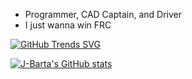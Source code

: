 - Programmer, CAD Captain, and Driver
- I just wanna win FRC


[![GitHub Trends SVG](https://api.githubtrends.io/user/svg/J-Barta/langs?time_range=one_year&theme=dark)](https://githubtrends.io)

[![J-Barta's GitHub stats](https://github-readme-stats.vercel.app/api?username=J-Barta&hide=stars&show_icons=true&theme=dark&rank_icon=github&include_all_commits=true)](https://github.com/anuraghazra/github-readme-stats)
